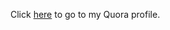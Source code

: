 Click [here](https://drive.google.com/drive/folders/1-4O87DvIXhJmlsDsxstJJ4vAl7L1wqjl?usp=sharing) to go to my Quora profile. 
